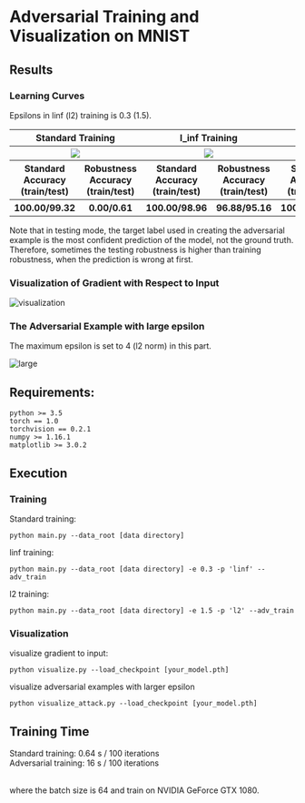 # Adversarial Training and Visualization on MNIST


## Results

### Learning Curves

Epsilons in linf (l2) training is 0.3 (1.5). 

<table border=0 width="50px" >
	<tbody> 
    <tr>	
    	<th colspan="2" align="center"> <strong>Standard Training</strong> </th>
		<th colspan="2" align="center"> <strong>l_inf Training</strong> </th>
		<th colspan="2" align="center"> <strong>l_2 Training</strong></th>
	</tr>
	<tr>
		<th colspan="2" align="center"> <img src="https://github.com/louis2889184/adversarial_training/blob/master/mnist/img/mnist_learning_curve_std.jpg"> </th>
		<th colspan="2" align="center"> <img src="https://github.com/louis2889184/adversarial_training/blob/master/mnist/img/mnist_learning_curve_linf.jpg"> </th>
		<th colspan="2" align="center"> <img src="https://github.com/louis2889184/adversarial_training/blob/master/mnist/img/mnist_learning_curve_l2.jpg"> </th>
	</tr>
	<tr>
		<th colspan="1" align="center"> <strong>Standard Accuracy</strong> <br/> (train/test) </th>
		<th colspan="1" align="center"> <strong>Robustness Accuracy</strong> <br/> (train/test) </th>
		<th colspan="1" align="center"> <strong>Standard Accuracy</strong> <br/> (train/test) </th>
		<th colspan="1" align="center"> <strong>Robustness Accuracy</strong> <br/> (train/test) </th>
		<th colspan="1" align="center"> <strong>Standard Accuracy</strong> <br/> (train/test) </th>
		<th colspan="1" align="center"> <strong>Robustness Accuracy</strong> <br/> (train/test) </th>
	</tr>
	<tr>
		<th colspan="1" align="center"> 100.00/99.32 </th>
		<th colspan="1" align="center"> 0.00/0.61 </th>
		<th colspan="1" align="center"> 100.00/98.96 </th>
		<th colspan="1" align="center"> 96.88/95.16 </th>
		<th colspan="1" align="center"> 100.00/99.41 </th>
		<th colspan="1" align="center"> 100.00/97.48 </th>
	</tr>
	</tbody>
</table>

Note that in testing mode, the target label used in creating the adversarial example is the most confident prediction of the model, not the ground truth. Therefore, sometimes the testing robustness is higher than training robustness, when the prediction is wrong at first.

### Visualization of Gradient with Respect to Input

![visualization](https://github.com/louis2889184/adversarial_training/blob/master/mnist/img/mnist_grad_default.jpg)

### The Adversarial Example with large epsilon

The maximum epsilon is set to 4 (l2 norm) in this part.

![large](https://github.com/louis2889184/adversarial_training/blob/master/mnist/img/mnist_large_l2_.jpg)


## Requirements:
```
python >= 3.5
torch == 1.0
torchvision == 0.2.1
numpy >= 1.16.1
matplotlib >= 3.0.2
```

## Execution

### Training

Standard training: <br/>

```
python main.py --data_root [data directory]
```

linf training: <br/>

```
python main.py --data_root [data directory] -e 0.3 -p 'linf' --adv_train
```

l2 training: <br/>

```
python main.py --data_root [data directory] -e 1.5 -p 'l2' --adv_train
```

### Visualization

visualize gradient to input: <br/>

```
python visualize.py --load_checkpoint [your_model.pth]
```

visualize adversarial examples with larger epsilon <br/>

```
python visualize_attack.py --load_checkpoint [your_model.pth]
```


## Training Time

Standard training: 0.64 s / 100 iterations <br/>
Adversarial training: 16 s / 100 iterations <br/> <br/>

where the batch size is 64 and train on NVIDIA GeForce GTX 1080.
